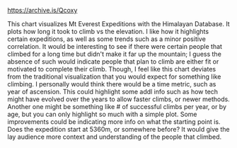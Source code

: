 https://archive.is/Qcoxy

This chart visualizes Mt Everest Expeditions with the Himalayan Database. It plots how long it took to climb vs the elevation. I like how it highlights certain expeditions, as well as some trends such as a minor positive correlation. It would be interesting to see if there were certain people that climbed for a long time but didn't make it far up the mountain; I guess the absence of such would indicate people that plan to climb are either fit or motivated to complete their climb. Though, I feel like this chart deviates from the traditional visualization that you would expect for something like climbing. I personally would think there would be a time metric, such as year of ascension. This could highlight some addl info such as how tech might have evolved over the years to allow faster climbs, or newer methods. Another one might be something like # of successful climbs per year, or by age, but you can only highlight so much with a simple plot. Some improvements could be indicating more info on what the starting point is. Does the expedition start at 5360m, or somewhere before? It would give the lay audience more context and understanding of the people that climbed.
